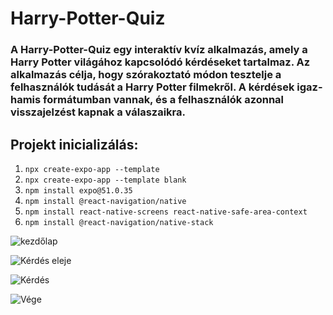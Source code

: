 # Harry-Potter-Quiz

### A Harry-Potter-Quiz egy interaktív kvíz alkalmazás, amely a Harry Potter világához kapcsolódó kérdéseket tartalmaz. Az alkalmazás célja, hogy szórakoztató módon tesztelje a felhasználók tudását a Harry Potter filmekről. A kérdések igaz-hamis formátumban vannak, és a felhasználók azonnal visszajelzést kapnak a válaszaikra. 

## Projekt inicializálás:

1. ```npx create-expo-app --template```
2. ```npx create-expo-app --template blank```
3. ```npm install expo@51.0.35```
4. ```npm install @react-navigation/native```
5. ```npm install react-native-screens react-native-safe-area-context```
6. ```npm install @react-navigation/native-stack```

![kezdőlap](https://github.com/user-attachments/assets/48d18815-74f3-4335-be87-6e6ec8e18048)

![Kérdés eleje](https://github.com/user-attachments/assets/b0c2ad65-13ca-429d-a274-660a2211c93c)

![Kérdés](https://github.com/user-attachments/assets/6dee25b2-6672-45fe-8079-a3c5c0c91beb)

![Vége](https://github.com/user-attachments/assets/ad1cd1b9-a913-4907-aba9-bcc2c5b16c00)



